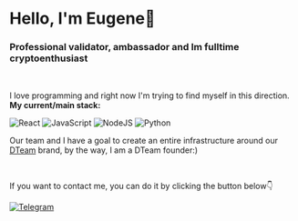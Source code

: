 <h1>Hello, I'm Eugene👋</h1>
<h3>Professional validator, ambassador and Im fulltime cryptoenthusiast</h3>

<br>

I love programming and right now I'm trying to find myself in this direction. 
<b>My current/main stack:</b>

![React](https://img.shields.io/badge/react-%2320232a.svg?style=for-the-badge&logo=react&logoColor=%2361DAFB)
![JavaScript](https://img.shields.io/badge/javascript-%23323330.svg?style=for-the-badge&logo=javascript&logoColor=%23F7DF1E)
![NodeJS](https://img.shields.io/badge/node.js-6DA55F?style=for-the-badge&logo=node.js&logoColor=white)
![Python](https://img.shields.io/badge/python-3670A0?style=for-the-badge&logo=python&logoColor=ffdd54)

Our team and I have a goal to create an entire infrastructure around our <a href="https://dteam.tech/">DTeam</a> brand, by the way, I am a DTeam founder:)

<br>

If you want to contact me, you can do it by clicking the button below👇

<a href="https://t.me/doodle0o">![Telegram](https://img.shields.io/badge/Telegram-2CA5E0?style=for-the-badge&logo=telegram&logoColor=white)</a>




